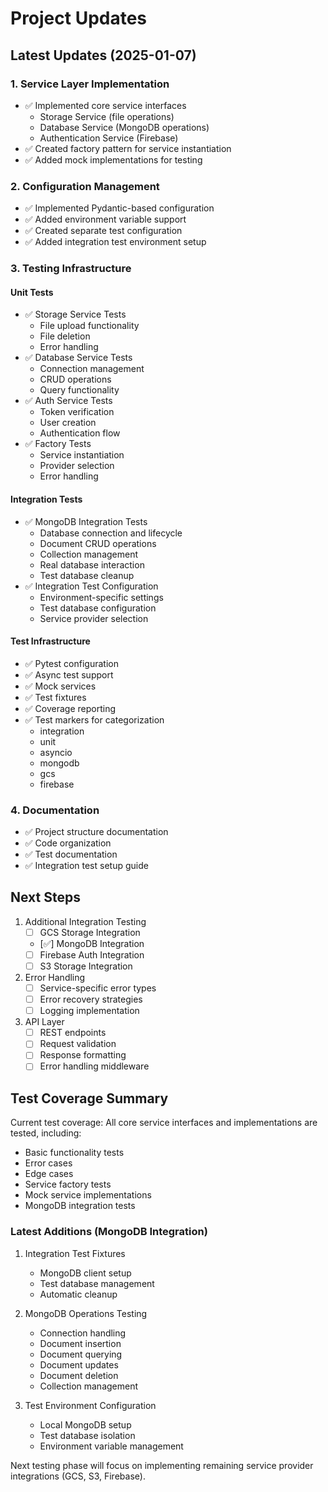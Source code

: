 # Project Updates

## Latest Updates (2025-01-07)

### 1. Service Layer Implementation
- ✅ Implemented core service interfaces
  - Storage Service (file operations)
  - Database Service (MongoDB operations)
  - Authentication Service (Firebase)
- ✅ Created factory pattern for service instantiation
- ✅ Added mock implementations for testing

### 2. Configuration Management
- ✅ Implemented Pydantic-based configuration
- ✅ Added environment variable support
- ✅ Created separate test configuration
- ✅ Added integration test environment setup

### 3. Testing Infrastructure
#### Unit Tests
- ✅ Storage Service Tests
  - File upload functionality
  - File deletion
  - Error handling
- ✅ Database Service Tests
  - Connection management
  - CRUD operations
  - Query functionality
- ✅ Auth Service Tests
  - Token verification
  - User creation
  - Authentication flow
- ✅ Factory Tests
  - Service instantiation
  - Provider selection
  - Error handling

#### Integration Tests
- ✅ MongoDB Integration Tests
  - Database connection and lifecycle
  - Document CRUD operations
  - Collection management
  - Real database interaction
  - Test database cleanup
- ✅ Integration Test Configuration
  - Environment-specific settings
  - Test database configuration
  - Service provider selection

#### Test Infrastructure
- ✅ Pytest configuration
- ✅ Async test support
- ✅ Mock services
- ✅ Test fixtures
- ✅ Coverage reporting
- ✅ Test markers for categorization
  - integration
  - unit
  - asyncio
  - mongodb
  - gcs
  - firebase

### 4. Documentation
- ✅ Project structure documentation
- ✅ Code organization
- ✅ Test documentation
- ✅ Integration test setup guide

## Next Steps
1. Additional Integration Testing
   - [ ] GCS Storage Integration
   - [✅] MongoDB Integration
   - [ ] Firebase Auth Integration
   - [ ] S3 Storage Integration

2. Error Handling
   - [ ] Service-specific error types
   - [ ] Error recovery strategies
   - [ ] Logging implementation

3. API Layer
   - [ ] REST endpoints
   - [ ] Request validation
   - [ ] Response formatting
   - [ ] Error handling middleware

## Test Coverage Summary
Current test coverage: All core service interfaces and implementations are tested, including:
- Basic functionality tests
- Error cases
- Edge cases
- Service factory tests
- Mock service implementations
- MongoDB integration tests

### Latest Additions (MongoDB Integration)
1. Integration Test Fixtures
   - MongoDB client setup
   - Test database management
   - Automatic cleanup

2. MongoDB Operations Testing
   - Connection handling
   - Document insertion
   - Document querying
   - Document updates
   - Document deletion
   - Collection management

3. Test Environment Configuration
   - Local MongoDB setup
   - Test database isolation
   - Environment variable management

Next testing phase will focus on implementing remaining service provider integrations (GCS, S3, Firebase).
